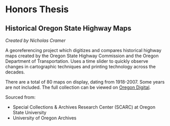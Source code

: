 # Honors Thesis
## Historical Oregon State Highway Maps
_Created by Nicholas Cramer_

A georeferencing project which digitizes and compares historical highway maps created by the Oregon State Highway Commission and the Oregon Department of Transportation. Uses a time slider to quickly observe changes in cartographic techniques and printing technology across the decades.

There are a total of 80 maps on display, dating from 1918-2007. Some years are not included. The full collection can be viewed on [Oregon Digital](https://oregondigital.org/collections/0p0968191?locale=en).

Sourced from:
- Special Collections & Archives Research Center (SCARC) at Oregon State University
- University of Oregon Archives
